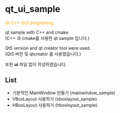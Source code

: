 # qt_ui_sample

<mark style="background-color: white; color: orange;">Qt C++ GUI programing.</mark>

qt sample with C++ and cmake   
(C++ 과 cmake를 사용한 qt sample 입니다.)

Qt5 version and qt creator tool were used.   
(Qt5 버전 및 qtcreator 를 사용했습니다.)

또한 **ui** 파일 없이 작성하였습니다.

## List

* 기본적인 MainWindow 만들기 (mainwindow_sample)
* VBoxLayout 사용하기 (vboxlayout_sample)
* HBoxLayout 사용하기 (hboxloyout_sample)


